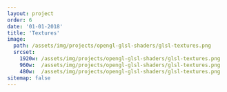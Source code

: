 ```yaml
---
layout: project
order: 6
date: '01-01-2018'
title: 'Textures'
image: 
  path: /assets/img/projects/opengl-glsl-shaders/glsl-textures.png
  srcset: 
    1920w: /assets/img/projects/opengl-glsl-shaders/glsl-textures.png
    960w:  /assets/img/projects/opengl-glsl-shaders/glsl-textures.png
    480w:  /assets/img/projects/opengl-glsl-shaders/glsl-textures.png
sitemap: false
---
```

